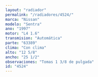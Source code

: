 ```yaml
---
layout: "radiador"
permalink: "/radiadores/4524/"
marca: "Nissan"
modelo: "Sentra"
ano: "1997"
motor: "L4 1.6"
transmision: "Automática"
parte: "63389"
clima: "Con clima"
alto: "12 5/8"
ancho: "25 1/2"
observaciones: "Tomas 1 3/8 de pulgada"
id: "4524"
---
```


